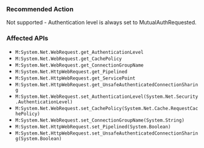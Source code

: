### Recommended Action
Not supported - Authentication level is always set to MutualAuthRequested.

### Affected APIs
* `M:System.Net.WebRequest.get_AuthenticationLevel`
* `M:System.Net.WebRequest.get_CachePolicy`
* `M:System.Net.WebRequest.get_ConnectionGroupName`
* `M:System.Net.HttpWebRequest.get_Pipelined`
* `M:System.Net.HttpWebRequest.get_ServicePoint`
* `M:System.Net.HttpWebRequest.get_UnsafeAuthenticatedConnectionSharing`
* `M:System.Net.WebRequest.set_AuthenticationLevel(System.Net.Security.AuthenticationLevel)`
* `M:System.Net.WebRequest.set_CachePolicy(System.Net.Cache.RequestCachePolicy)`
* `M:System.Net.WebRequest.set_ConnectionGroupName(System.String)`
* `M:System.Net.HttpWebRequest.set_Pipelined(System.Boolean)`
* `M:System.Net.HttpWebRequest.set_UnsafeAuthenticatedConnectionSharing(System.Boolean)`
